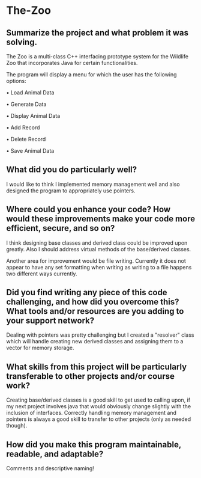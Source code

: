 # The-Zoo

## Summarize the project and what problem it was solving.

The Zoo is a multi-class C++ interfacing prototype system for the Wildlife Zoo that incorporates Java
for certain functionalities.

The program will display a menu for which the user has the following options:

• Load Animal Data

• Generate Data

• Display Animal Data

• Add Record

• Delete Record

• Save Animal Data

## What did you do particularly well?

I would like to think I implemented memory management well and also designed the program to appropriately use pointers.

## Where could you enhance your code? How would these improvements make your code more efficient, secure, and so on?

I think designing base classes and derived class could be improved upon greatly. Also I should address virtual methods of the base/derived classes.

Another area for improvement would be file writing. Currently it does not appear to have any set formatting when writing as writing to a file happens two different ways currently.

## Did you find writing any piece of this code challenging, and how did you overcome this? What tools and/or resources are you adding to your support network?

Dealing with pointers was pretty challenging but I created a "resolver" class which will handle creating new derived classes and assigning them to a vector for memory storage.

## What skills from this project will be particularly transferable to other projects and/or course work?

Creating base/derived classes is a good skill to get used to calling upon, if my next project involves java that would obviously change slightly with the inclusion of interfaces. Correctly handling memory management and pointers is always a good skill to transfer to other projects (only as needed though).

## How did you make this program maintainable, readable, and adaptable?

Comments and descriptive naming!
